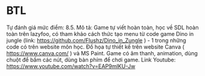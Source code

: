 # BTL
Tự đánh giá mức điểm: 8.5.
Mô tả:
  Game tự viết hoàn toàn, học về SDL hoàn toàn trên lazyfoo, có tham khảo cách thức tạo menu từ code game Dino in jungle (link: https://github.com/Flushz/Dino_in_Zungle ) - 1 trong những code có trên website môn học.
  Đồ họa tự thiết kế trên website Canva ( https://www.canva.com/ ) và MS Paint.
  Game có âm thanh, animation, dùng chuột để bấm các nút, dùng bàn phím để chơi game.
Link Youtube: https://www.youtube.com/watch?v=EAP9mlKU-Jw
